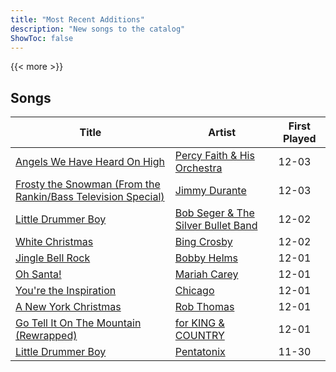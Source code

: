 ```yaml
---
title: "Most Recent Additions"
description: "New songs to the catalog"
ShowToc: false
---
```


{{< more >}}

## Songs
Title | Artist | First Played 
----- | ------ | ----------- 
[Angels We Have Heard On High](/songs/angels-we-have-heard-on-high) | [Percy Faith & His Orchestra](/artists/percy-faith-his-orchestra-20216) | 12-03
[Frosty the Snowman (From the Rankin/Bass Television Special)](/songs/frosty-the-snowman-from-the-rankinbass-television-special) | [Jimmy Durante](/artists/jimmy-durante-13750) | 12-03
[Little Drummer Boy](/songs/little-drummer-boy) | [Bob Seger & The Silver Bullet Band](/artists/bob-seger-the-silver-bullet-band-105037) | 12-02
[White Christmas](/songs/white-christmas) | [Bing Crosby](/artists/bing-crosby-1864) | 12-02
[Jingle Bell Rock](/songs/jingle-bell-rock) | [Bobby Helms](/artists/bobby-helms-10048) | 12-01
[Oh Santa!](/songs/oh-santa) | [Mariah Carey](/artists/mariah-carey-31885) | 12-01
[You're the Inspiration](/songs/youre-the-inspiration) | [Chicago](/artists/chicago-5663) | 12-01
[A New York Christmas](/songs/a-new-york-christmas) | [Rob Thomas](/artists/rob-thomas-41846) | 12-01
[Go Tell It On The Mountain (Rewrapped)](/songs/go-tell-it-on-the-mountain-rewrapped) | [for KING & COUNTRY](/artists/for-king-country-649143) | 12-01
[Little Drummer Boy](/songs/little-drummer-boy) | [Pentatonix](/artists/pentatonix-655231) | 11-30

